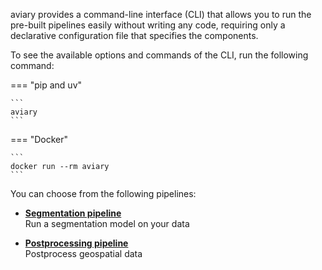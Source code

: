 <style>
  .md-sidebar--secondary { visibility: hidden }
</style>

aviary provides a command-line interface (CLI) that allows you to run the pre-built pipelines easily
without writing any code, requiring only a declarative configuration file that specifies the components.

To see the available options and commands of the CLI, run the following command:

=== "pip and uv"

    ```
    aviary
    ```

=== "Docker"

    ```
    docker run --rm aviary
    ```

You can choose from the following pipelines:

<div class="grid cards" markdown>

-   [**Segmentation pipeline**](segmentation_pipeline.md)<br />
    Run a segmentation model on your data

-   [**Postprocessing pipeline**](postprocessing_pipeline.md)<br />
    Postprocess geospatial data

</div>

